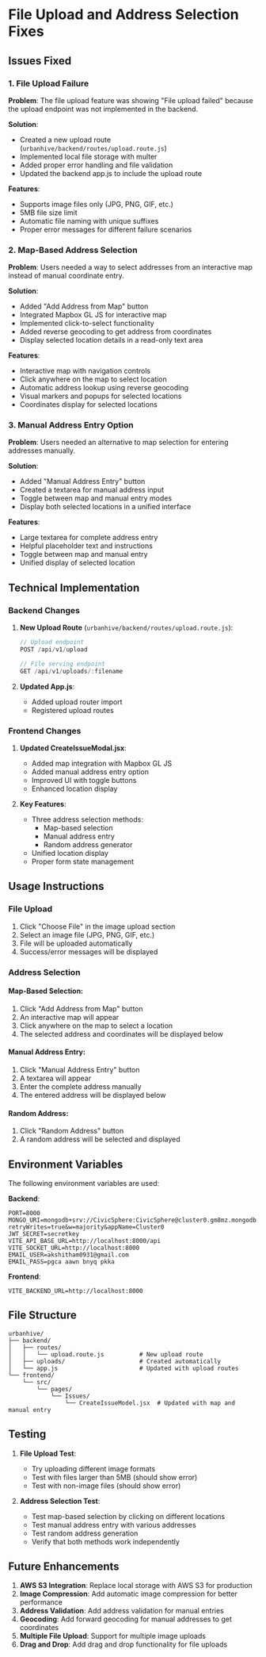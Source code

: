 # File Upload and Address Selection Fixes

## Issues Fixed

### 1. File Upload Failure
**Problem**: The file upload feature was showing "File upload failed" because the upload endpoint was not implemented in the backend.

**Solution**: 
- Created a new upload route (`urbanhive/backend/routes/upload.route.js`)
- Implemented local file storage with multer
- Added proper error handling and file validation
- Updated the backend app.js to include the upload route

**Features**:
- Supports image files only (JPG, PNG, GIF, etc.)
- 5MB file size limit
- Automatic file naming with unique suffixes
- Proper error messages for different failure scenarios

### 2. Map-Based Address Selection
**Problem**: Users needed a way to select addresses from an interactive map instead of manual coordinate entry.

**Solution**:
- Added "Add Address from Map" button
- Integrated Mapbox GL JS for interactive map
- Implemented click-to-select functionality
- Added reverse geocoding to get address from coordinates
- Display selected location details in a read-only text area

**Features**:
- Interactive map with navigation controls
- Click anywhere on the map to select location
- Automatic address lookup using reverse geocoding
- Visual markers and popups for selected locations
- Coordinates display for selected locations

### 3. Manual Address Entry Option
**Problem**: Users needed an alternative to map selection for entering addresses manually.

**Solution**:
- Added "Manual Address Entry" button
- Created a textarea for manual address input
- Toggle between map and manual entry modes
- Display both selected locations in a unified interface

**Features**:
- Large textarea for complete address entry
- Helpful placeholder text and instructions
- Toggle between map and manual entry
- Unified display of selected location

## Technical Implementation

### Backend Changes

1. **New Upload Route** (`urbanhive/backend/routes/upload.route.js`):
   ```javascript
   // Upload endpoint
   POST /api/v1/upload
   
   // File serving endpoint
   GET /api/v1/uploads/:filename
   ```

2. **Updated App.js**:
   - Added upload router import
   - Registered upload routes

### Frontend Changes

1. **Updated CreateIssueModal.jsx**:
   - Added map integration with Mapbox GL JS
   - Added manual address entry option
   - Improved UI with toggle buttons
   - Enhanced location display

2. **Key Features**:
   - Three address selection methods:
     - Map-based selection
     - Manual address entry
     - Random address generator
   - Unified location display
   - Proper form state management

## Usage Instructions

### File Upload
1. Click "Choose File" in the image upload section
2. Select an image file (JPG, PNG, GIF, etc.)
3. File will be uploaded automatically
4. Success/error messages will be displayed

### Address Selection

#### Map-Based Selection:
1. Click "Add Address from Map" button
2. An interactive map will appear
3. Click anywhere on the map to select a location
4. The selected address and coordinates will be displayed below

#### Manual Address Entry:
1. Click "Manual Address Entry" button
2. A textarea will appear
3. Enter the complete address manually
4. The entered address will be displayed below

#### Random Address:
1. Click "Random Address" button
2. A random address will be selected and displayed

## Environment Variables

The following environment variables are used:

**Backend**:
```
PORT=8000
MONGO_URI=mongodb+srv://CivicSphere:CivicSphere@cluster0.gm8mz.mongodb.net/?retryWrites=true&w=majority&appName=Cluster0
JWT_SECRET=secretkey
VITE_API_BASE_URL=http://localhost:8000/api
VITE_SOCKET_URL=http://localhost:8000
EMAIL_USER=akshitham0931@gmail.com
EMAIL_PASS=pgca aawn bnyq pkka
```

**Frontend**:
```
VITE_BACKEND_URL=http://localhost:8000
```

## File Structure

```
urbanhive/
├── backend/
│   ├── routes/
│   │   └── upload.route.js          # New upload route
│   ├── uploads/                     # Created automatically
│   └── app.js                       # Updated with upload routes
└── frontend/
    └── src/
        └── pages/
            └── Issues/
                └── CreateIssueModel.jsx  # Updated with map and manual entry
```

## Testing

1. **File Upload Test**:
   - Try uploading different image formats
   - Test with files larger than 5MB (should show error)
   - Test with non-image files (should show error)

2. **Address Selection Test**:
   - Test map-based selection by clicking on different locations
   - Test manual address entry with various addresses
   - Test random address generation
   - Verify that both methods work independently

## Future Enhancements

1. **AWS S3 Integration**: Replace local storage with AWS S3 for production
2. **Image Compression**: Add automatic image compression for better performance
3. **Address Validation**: Add address validation for manual entries
4. **Geocoding**: Add forward geocoding for manual addresses to get coordinates
5. **Multiple File Upload**: Support for multiple image uploads
6. **Drag and Drop**: Add drag and drop functionality for file uploads 
